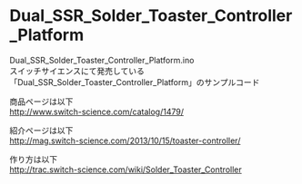 Dual_SSR_Solder_Toaster_Controller_Platform
===========================================
Dual_SSR_Solder_Toaster_Controller_Platform.ino  
スイッチサイエンスにて発売している「Dual_SSR_Solder_Toaster_Controller_Platform」のサンプルコード

商品ページは以下  
http://www.switch-science.com/catalog/1479/

紹介ページは以下  
http://mag.switch-science.com/2013/10/15/toaster-controller/

作り方は以下  
http://trac.switch-science.com/wiki/Solder_Toaster_Controller
